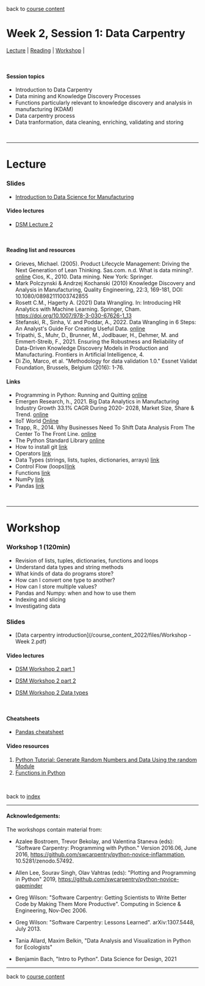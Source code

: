 back to [course content](index#course_organisation)


# Week 2, Session 1: Data Carpentry

[Lecture](#lecture) | [Reading](#reading) | [Workshop](#workshop) | 
<p><br /></p>

#### Session topics

* Introduction to Data Carpentry
* Data mining and Knowledge Discovery Processes
* Functions particularly relevant to knowledge discovery and analysis in manufacturing (KDAM)
* Data carpentry process
* Data tranformation, data cleaning, enriching, validating and storing


<p>&nbsp;</p>

***

# Lecture 

### Slides
* [Introduction to Data Science for Manufacturing](files/Data_Science_in_Manufacturing-Week_2.pdf)  

#### Video lectures
* [DSM Lecture 2](https://uoe.sharepoint.com/:v:/s/DS4M9-2022/EeT6j5LUGwpAhzphhbQWzxMBKVlDuiJC2GOrU3bNbCvRbg?e=3F3heP)

<br />

  
<a name = "reading"></a>

#### Reading list and resources 


* Grieves, Michael. (2005). Product Lifecycle Management: Driving the Next Generation of Lean Thinking.
Sas.com. n.d. What is data mining?. [online](https://www.sas.com/en_sg/insights/analytics/data-mining.html>.)
Cios, K., 2010. Data mining. New York: Springer.
* Mark Polczynski & Andrzej Kochanski (2010) Knowledge Discovery and Analysis in Manufacturing, Quality Engineering, 22:3, 169-181, DOI: 10.1080/08982111003742855 
* Rosett C.M., Hagerty A. (2021) Data Wrangling. In: Introducing HR Analytics with Machine Learning. Springer, Cham. https://doi.org/10.1007/978-3-030-67626-1_13
* Stefanski, R., Sinha, V. and Poddar, A., 2022. Data Wrangling in 6 Steps: An Analyst's Guide For Creating Useful Data. [online]( https://hevodata.com/learn/data-wrangling/#s2)
* Tripathi, S., Muhr, D., Brunner, M., Jodlbauer, H., Dehmer, M. and Emmert-Streib, F., 2021. Ensuring the Robustness and Reliability of Data-Driven Knowledge Discovery Models in Production and Manufacturing. Frontiers in Artificial Intelligence, 4.
* Di Zio, Marco, et al. "Methodology for data validation 1.0." Essnet Validat Foundation, Brussels, Belgium (2016): 1-76.


#### Links

* Programming in Python: Running and Quitting [online](http://swcarpentry.github.io/python-novice-gapminder/01-run-quit/index.html)
* Emergen Research, h., 2021. Big Data Analytics in Manufacturing Industry Growth 33.1% CAGR During 2020- 2028, Market Size, Share & Trend. [online](<https://www.emergenresearch.com/industry-report/big-data-analytics-in-manufacturing-market>)
* IIoT World [Online](https://iiot-world.com/connected-industry/what-data-science-actually-means-to-manufacturing/) 
* Trapp, R., 2014. Why Businesses Need To Shift Data Analysis From The Center To The Front Line. [online](https://www.forbes.com/sites/rogertrapp/2014/09/29/why-businesses-need-to-shift-data-analysis-from-the-centre-to-the-front-line/?sh=6c533314773c)
* The Python Standard Library [online](https://docs.python.org/3/library/index.html) 
* How to install git [link](https://git-scm.com/book/en/v2/Getting-Started-Installing-Git)
* Operators [link](https://www.geeksforgeeks.org/python-operators/?ref=lbp)
* Data Types (strings, lists, tuples, dictionaries, arrays) [link](https://www.geeksforgeeks.org/python-set-3-strings-lists-tuples-iterations/?ref=lbp)
* Control Flow (loops)[link](https://www.geeksforgeeks.org/python-if-else/?ref=lbp)
* Functions [link](https://www.geeksforgeeks.org/python-functions/?ref=lbp)
* NumPy [link](https://www.geeksforgeeks.org/numpy-tutorial/?ref=lbp)
* Pandas [link](https://www.geeksforgeeks.org/pandas-tutorial/?ref=lbp)


<p>&nbsp;</p>


***

# Workshop

<a name = "workshop"></a>


### Workshop 1  (120min)


* Revision of lists, tuples, dictionaries, functions and loops
* Understand data types and string methods
* What kinds of data do programs store?
* How can I convert one type to another?
* How can I store multiple values?
* Pandas and Numpy: when and how to use them
* Indexing and slicing
* Investigating data


### Slides
* [Data carpentry introduction](/course_content_2022/files/Workshop - Week 2.pdf)  

#### Video lectures
* [DSM Workshop 2 part 1](https://uoe.sharepoint.com/:v:/s/DS4M9-2022/Eem7ICLTFstHli60fqxeYZAB7LxvWpke8WyWcUshLZ-eDw?e=hdEJkH)

* [DSM Workshop 2 part 2](https://uoe.sharepoint.com/:v:/s/DS4M9-2022/EfuDCqWAKJZGsF3lb79HEx4BPvdtREJw1i_U6PwZzP5pKw?e=onaKxQ)

* [DSM Workshop 2 Data types](https://uoe.sharepoint.com/:v:/s/DS4M9-2022/EZOh3sf1wlNCiyCHVcdlCH4BTNx9E0QFyRjRQ4_3E1otZA?e=P1EcJj)

<p>&nbsp;</p>

#### Cheatsheets

* [Pandas cheatsheet](https://pandas.pydata.org/Pandas_Cheat_Sheet.pdf)

#### Video resources

1. [Python Tutorial: Generate Random Numbers and Data Using the random Module](https://www.youtube.com/watch?v=KzqSDvzOFNA)
2. [Functions in Python](https://www.youtube.com/watch?v=K7ITBnN6FSg&list=PLtb2Lf-cJ_AWhtJE6Rb5oWf02RC2qVU-J&index=31)

<p>&nbsp;</p>

back to [index](index#course_organisation)

***
  

#### Acknowledgements:

The workshops contain material from:
* Azalee Bostroem, Trevor Bekolay, and Valentina Staneva (eds):
"Software Carpentry: Programming with Python."  Version 2016.06, June
2016, https://github.com/swcarpentry/python-novice-inflammation,
10.5281/zenodo.57492.
* Allen Lee, Sourav Singh, Olav Vahtras (eds): 
"Plotting and Programming in Python" 2019,
 https://github.com/swcarpentry/python-novice-gapminder
* Greg Wilson: "Software Carpentry: Getting Scientists to Write Better
Code by Making Them More Productive".  Computing in Science &
Engineering, Nov-Dec 2006.

* Greg Wilson: "Software Carpentry: Lessons Learned". arXiv:1307.5448,
July 2013.

* Tania Allard, Maxim Belkin, "Data Analysis and Visualization in Python for Ecologists"

* Benjamin Bach, "Intro to Python". Data Science for Design, 2021

***

back to [course content](index#course_organisation)
